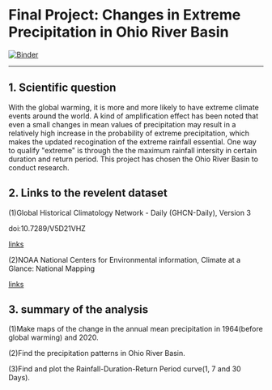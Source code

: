 # Final Project: Changes in Extreme Precipitation in Ohio River Basin
[![Binder](https://mybinder.org/badge_logo.svg)](https://mybinder.org/v2/gh/pangeo-data/pangeo-docker-images/2021.09.30?urlpath=git-pull%3Frepo%3Dhttps%253A%252F%252Fgithub.com%252FXuliang1111%252FFinal-Project%26urlpath%3Dlab%252Ftree%252FFinal-Project%252FReadMe.md%26branch%3Dmain)
***
## 1. Scientific question
With the global warming, it is more and more likely to have extreme climate events around the world. A kind of amplification effect has been noted that even a small changes in mean values of precipitation may result in a relatively high increase in the probability of extreme precipitation, which makes the updated recogination of the extreme rainfall essential. One way to qualify "extreme" is through the the maximum rainfall intersity in certain duration and return period. This project has chosen the Ohio River Basin to conduct research.

## 2. Links to the revelent dataset

(1)Global Historical Climatology Network - Daily (GHCN-Daily), Version 3

doi:10.7289/V5D21VHZ

[links](https://www.ncei.noaa.gov/metadata/geoportal/rest/metadata/item/gov.noaa.ncdc:C00861/html#)

(2)NOAA National Centers for Environmental information, Climate at a Glance: National Mapping 

[links](https://www.ncdc.noaa.gov/cag/)


## 3. summary of the analysis

(1)Make maps of the change in the annual mean precipitation in 1964(before global warming) and 2020.

(2)Find the precipitation patterns in Ohio River Basin.

(3)Find and plot the Rainfall-Duration-Return Period curve(1, 7 and 30 Days).
  
